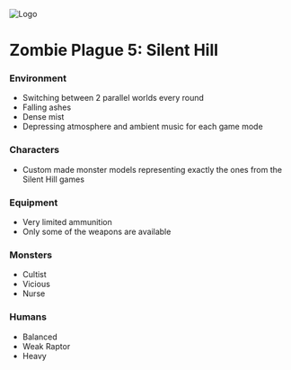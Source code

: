 ![Logo](https://1.bp.blogspot.com/-o0hEXzvB9WY/UI50JnAgtSI/AAAAAAAAALk/C-p1VVofD0c/s1600/dphclub.com_1203530122silent_hill_by_evilken26.jpg)
# Zombie Plague 5: Silent Hill #

### Environment ###
- Switching between 2 parallel worlds every round
- Falling ashes
- Dense mist
- Depressing atmosphere and ambient music for each game mode

### Characters ###
- Custom made monster models representing exactly the ones from the Silent Hill games

### Equipment ###
- Very limited ammunition
- Only some of the weapons are available

### Monsters ###
- Cultist
- Vicious
- Nurse

### Humans ###
- Balanced
- Weak Raptor
- Heavy